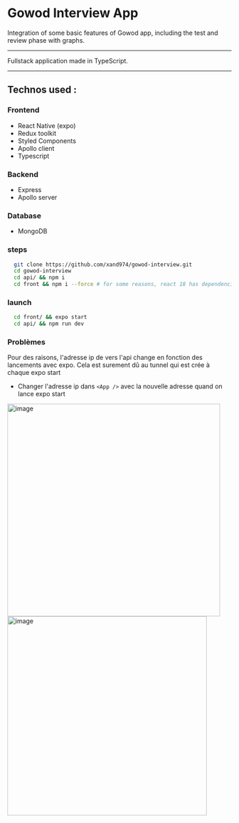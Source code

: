# Gowod Interview App 

Integration of some basic features of Gowod app, including the test and review phase with graphs.

--- 

Fullstack application made in TypeScript.

---
## Technos used : 

### Frontend
- React Native (expo)
- Redux toolkit
- Styled Components
- Apollo client
- Typescript

### Backend
- Express
- Apollo server

### Database
- MongoDB


### steps
```sh
  git clone https://github.com/xand974/gowod-interview.git
  cd gowod-interview
  cd api/ && npm i
  cd front && npm i --force # for some reasons, react 18 has dependencies issues with react-test-renderer
```

### launch
```sh
  cd front/ && expo start
  cd api/ && npm run dev
```

### Problèmes
Pour des raisons, l'adresse ip de vers l'api change en fonction des lancements avec expo. Cela est surement dû au tunnel qui est crée à chaque expo start
- Changer l'adresse ip dans `<App />` avec la nouvelle adresse quand on lance expo start
<img width="478" alt="image" src="https://user-images.githubusercontent.com/75538669/190898368-669186f1-9faf-4576-bc19-a707ebd13b5a.png">
<img width="448" alt="image" src="https://user-images.githubusercontent.com/75538669/190898419-9efabc86-d4fa-4be0-9698-7f466cf838f7.png">

